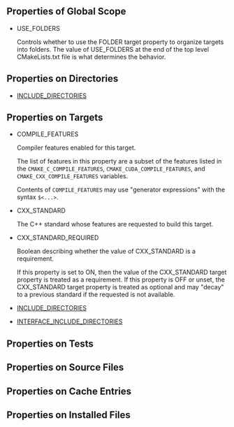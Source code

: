 ## Properties of Global Scope

- USE_FOLDERS

    Controls whether to use the FOLDER target property to organize targets into folders. The value of USE_FOLDERS at the end of the top level CMakeLists.txt file is what determines the behavior.

## Properties on Directories

- [INCLUDE_DIRECTORIES](./cmake-properties/Properties%20on%20Directories/INCLUDE_DIRECTORIES.md)

## Properties on Targets

- COMPILE_FEATURES

    Compiler features enabled for this target.

    The list of features in this property are a subset of the features listed in the `CMAKE_C_COMPILE_FEATURES`, `CMAKE_CUDA_COMPILE_FEATURES`, and `CMAKE_CXX_COMPILE_FEATURES` variables.

    Contents of `COMPILE_FEATURES` may use "generator expressions" with the syntax `$<...>`.

- CXX_STANDARD

    The C++ standard whose features are requested to build this target.

- CXX_STANDARD_REQUIRED

    Boolean describing whether the value of CXX_STANDARD is a requirement.

    If this property is set to ON, then the value of the CXX_STANDARD target property is treated as a requirement. If this property is OFF or unset, the CXX_STANDARD target property is treated as optional and may "decay" to a previous standard if the requested is not available.

- [INCLUDE_DIRECTORIES](./cmake-properties/Properties%20on%20Targets/INCLUDE_DIRECTORIES.md)

- [INTERFACE_INCLUDE_DIRECTORIES](./cmake-properties/Properties%20on%20Targets/INTERFACE_INCLUDE_DIRECTORIES.md)

## Properties on Tests

## Properties on Source Files

## Properties on Cache Entries

## Properties on Installed Files